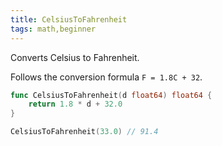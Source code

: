 ```yaml
---
title: CelsiusToFahrenheit
tags: math,beginner
---
```


Converts Celsius to Fahrenheit.

Follows the conversion formula `F = 1.8C + 32`.

```go
func CelsiusToFahrenheit(d float64) float64 {
	return 1.8 * d + 32.0
}
```

```go
CelsiusToFahrenheit(33.0) // 91.4
```
